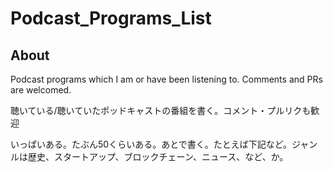 # Podcast_Programs_List
## About

Podcast programs which I am or have been listening to. Comments and PRs are welcomed. 

聴いている/聴いていたポッドキャストの番組を書く。コメント・プルリクも歓迎

いっぱいある。たぶん50くらいある。あとで書く。たとえば下記など。ジャンルは歴史、スタートアップ、ブロックチェーン、ニュース、など、か。

